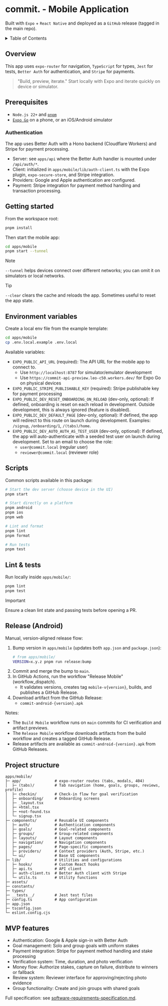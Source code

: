 # commit. - Mobile Application

Built with `Expo` + `React Native` and deployed as a `GitHub` release (tagged in the main repo).

<details>
  <summary>Table of Contents</summary>
  <ol>
    <li><a href="#overview">Overview</a></li>
    <li><a href="#prerequisites">Prerequisites</a></li>
    <li><a href="#getting-started">Getting started</a></li>
    <li><a href="#environment-variables">Environment variables</a></li>
    <li><a href="#scripts">Scripts</a></li>
    <li><a href="#lint--tests">Lint & tests</a></li>
    <li><a href="#project-structure">Project structure</a></li>
    <li><a href="#mvp-features">MVP features</a></li>
  </ol>
</details>

## Overview

This app uses `expo-router` for navigation, `TypeScript` for types, `Jest` for tests, `Better Auth` for authentication, and `Stripe` for payments.

> "Build, preview, iterate." Start locally with Expo and iterate quickly on device or simulator.

## Prerequisites

- `Node.js 22+` and [`pnpm`](https://pnpm.io/installation)
- [`Expo Go`](https://expo.dev/client) on a phone, or an iOS/Android simulator

### Authentication

The app uses Better Auth with a Hono backend (Cloudflare Workers) and Stripe for payment processing.

- Server: see `apps/api` where the Better Auth handler is mounted under `/api/auth/*`.
- Client: initialized in `apps/mobile/lib/auth-client.ts` with the Expo plugin, `expo-secure-store`, and Stripe integration.
- Providers: Google and Apple authentication are configured.
- Payment: Stripe integration for payment method handling and transaction processing.

## Getting started

From the workspace root:

```bash
pnpm install
```

Then start the mobile app:

```bash
cd apps/mobile
pnpm start --tunnel
```

> [!NOTE]
> `--tunnel` helps devices connect over different networks; you can omit it on simulators or local networks.

> [!TIP]
> `--clear` clears the cache and reloads the app. Sometimes useful to reset the app state.

## Environment variables

Create a local env file from the example template:

```bash
cd apps/mobile
cp .env.local.example .env.local
```

Available variables:

- `EXPO_PUBLIC_API_URL` (required): The API URL for the mobile app to connect to.
  - Use `http://localhost:8787` for simulator/emulator development
  - Use `https://commit-api-preview.leo-c50.workers.dev/` for Expo Go on physical devices
- `EXPO_PUBLIC_STRIPE_PUBLISHABLE_KEY` (required): Stripe publishable key for payment processing
- `EXPO_PUBLIC_DEV_RESET_ONBOARDING_ON_RELOAD` (dev-only, optional): If defined, onboarding is reset on each reload in development. Outside development, this is always ignored (feature is disabled).
- `EXPO_PUBLIC_DEV_DEFAULT_PAGE` (dev-only, optional): If defined, the app will redirect to this route on launch during development. Examples: `/signup`, `/onboarding/1`, `/(tabs)/home`.
- `EXPO_PUBLIC_DEV_AUTO_AUTH_AS_TEST_USER` (dev-only, optional): If defined, the app will auto-authenticate with a seeded test user on launch during development. Set to an email to choose the role:
  - `user@commit.local` (regular user)
  - `reviewer@commit.local` (reviewer role)

## Scripts

Common scripts available in this package:

```bash
# Start the dev server (choose device in the UI)
pnpm start

# Start directly on a platform
pnpm android
pnpm ios
pnpm web

# Lint and format
pnpm lint
pnpm format

# Run tests
pnpm test
```

## Lint & tests

Run locally inside `apps/mobile/`:

```bash
pnpm lint
pnpm test
```

> [!IMPORTANT]
> Ensure a clean lint state and passing tests before opening a PR.

## Release (Android)

Manual, version-aligned release flow:

1. Bump version in `apps/mobile` (updates both `app.json` and `package.json`):
   ```bash
   # from apps/mobile/
   VERSION=x.y.z pnpm run release:bump
   ```
2. Commit and merge the bump to `main`.
3. In GitHub Actions, run the workflow "Release Mobile" (workflow_dispatch).
   - It validates versions, creates tag `mobile-v{version}`, builds, and publishes a GitHub Release.
4. Download artifact from the GitHub Release:
   - `commit-android-{version}.apk`

Notes:

- The `Build Mobile` workflow runs on `main` commits for CI verification and artifact previews.
- The `Release Mobile` workflow downloads artifacts from the build workflow and creates a tagged GitHub Release.
- Release artifacts are available as `commit-android-{version}.apk` from GitHub Releases.

## Project structure

    apps/mobile/
    ├─ app/               # expo-router routes (tabs, modals, 404)
    │  ├─ (tabs)/         # Tab navigation (home, goals, groups, reviews, profile)
    │  ├─ checkin/        # Check-in flow for goal verification
    │  ├─ onboarding/     # Onboarding screens
    │  ├─ _layout.tsx
    │  ├─ +html.tsx
    │  ├─ +not-found.tsx
    │  └─ signup.tsx
    ├─ components/        # Reusable UI components
    │  ├─ auth/           # Authentication components
    │  ├─ goals/          # Goal-related components
    │  ├─ groups/         # Group-related components
    │  ├─ layouts/        # Layout components
    │  ├─ navigation/     # Navigation components
    │  ├─ pages/          # Page-specific components
    │  ├─ providers/      # Context providers (Auth, Stripe, etc.)
    │  └─ ui/             # Base UI components
    ├─ lib/               # Utilities and configurations
    │  ├─ hooks/          # Custom React hooks
    │  ├─ api.ts          # API client
    │  ├─ auth-client.ts  # Better Auth client with Stripe
    │  └─ utils.ts        # Utility functions
    ├─ assets/
    ├─ constants/
    ├─ types/
    ├─ __tests__/         # Jest test files
    ├─ config.ts          # App configuration
    ├─ app.json
    ├─ tsconfig.json
    └─ eslint.config.cjs

## MVP features

- Authentication: Google & Apple sign-in with Better Auth
- Goal management: Solo and group goals with uniform stakes
- Payment integration: Stripe for payment method handling and stake processing
- Verification system: Time, duration, and photo verification
- Money flow: Authorize stakes, capture on failure, distribute to winners or fallback
- Review system: Reviewer interface for approving/rejecting photo evidence
- Group functionality: Create and join groups with shared goals

Full specification: see [software-requirements-specification.md](../../docs/software-requirements-specification.md).
